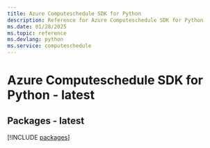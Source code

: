 ```yaml
---
title: Azure Computeschedule SDK for Python
description: Reference for Azure Computeschedule SDK for Python
ms.date: 01/28/2025
ms.topic: reference
ms.devlang: python
ms.service: computeschedule
---
```

# Azure Computeschedule SDK for Python - latest
## Packages - latest
[!INCLUDE [packages](computeschedule-index.md)]